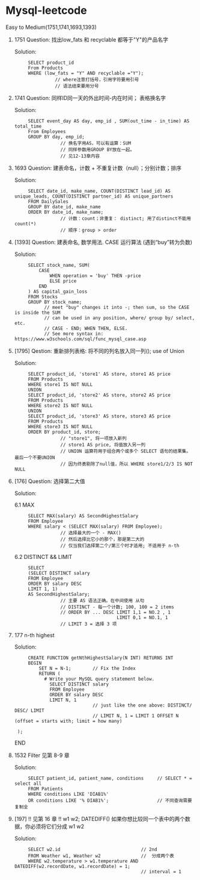 # Mysql-leetcode
Easy to Medium(1751,1741,1693,1393)

1. 1751      Question: 
      找出low_fats 和 recyclable 都等于"Y"的产品名字

      Solution:
      
            SELECT product_id
            From Products
            WHERE (low_fats = "Y" AND recyclable ="Y");
                      // where注意打括号，引用字符要用引号
                      // 语法结束要用分号
           
2. 1741      Question:
      同样ID同一天的外出时间-内在时间；
      表格换名字
      
      Solution:
      
            SELECT event_day AS day, emp_id , SUM(out_time - in_time) AS total_time
            From Employees
            GROUP BY day, emp_id;
                        // 换名字用AS，可以有运算：SUM
                        // 同样参数用GROUP BY放在一起。
                        // 见12-13章内容

3. 1693      Question:
      建表命名，计数 + 不重复计数（null）；分别计数；排序
      
      Solution:
      
            SELECT date_id, make_name, COUNT(DISTINCT lead_id) AS unique_leads, COUNT(DISTINCT partner_id) AS unique_partners
            FROM DailySales
            GROUP BY date_id, make_name
            ORDER BY date_id, make_name;
                        // 计数：count；非重复： distinct; 用了distinct不能用count(*)
                        // 顺序：group > order

4. [1393]      Question:
      建表命名, 数学用法. CASE 运行算法 (遇到“buy”转为负数)
      
      Solution:
      
            SELECT stock_name, SUM(
                CASE 
                    WHEN operation = 'buy' THEN -price
                    ELSE price
                END
            ) AS capital_gain_loss
            FROM Stocks
            GROUP BY stock_name;
                  // meet "buy" changes it into -; then sum, so the CASE is inside the SUM
                  // can be used in any position, where/ group by/ select, etc.
                  // CASE - END; WHEN THEN, ELSE.
                  // See more syntax in: https://www.w3schools.com/sql/func_mysql_case.asp

5. [1795]      Qestion:
      重新排列表格:
      将不同的列名放入同一列(); use of Union
      
      Solution:
      
            SELECT product_id, 'store1' AS store, store1 AS price 
            FROM Products 
            WHERE store1 IS NOT NULL
            UNION 
            SELECT product_id, 'store2' AS store, store2 AS price 
            FROM Products 
            WHERE store2 IS NOT NULL
            UNION 
            SELECT product_id, 'store3' AS store, store3 AS price 
            FROM Products 
            WHERE store3 IS NOT NULL
            ORDER BY product_id, store;
                        // "store1", 将一项放入新列
                        // store1 AS price, 将值放入另一列
                        // UNION 运算符用于组合两个或多个 SELECT 语句的结果集。最后一个不要UNION
                        // 因为终表剔除了null值，所以 WHERE store1/2/3 IS NOT NULL

6. [176] Question: 选择第二大值

      Solution:
      
      6.1 MAX
      
            SELECT MAX(salary) AS SecondHighestSalary
            FROM Employee
            WHERE salary < (SELECT MAX(salary) FROM Employee);
                        // 选择最大的一个 - MAX()
                        // 然后选择比它小的那个，那是第二大的
                        // 仅当我们选择第二个/第三个时才适用; 不适用于 n-th

      6.2 DISTINCT && LIMIT
      
            SELECT
            (SELECT DISTINCT salary 
            FROM Employee 
            ORDER BY salary DESC
            LIMIT 1, 1)
            AS SecondHighestSalary;
                        // 主要 AS 语法正确。在中间使用 从句
                        // DISTINCT - 每一个计数; 100, 100 = 2 items
                        // ORDER BY ... DESC LIMIT 1,1 = NO.2 , 1 
                                             LIMIT 0,1 = NO.1, 1
                        // LIMIT 3 = 选择 3 项

7. 177 n-th highest

      Solution:
      
            CREATE FUNCTION getNthHighestSalary(N INT) RETURNS INT
            BEGIN
                SET N = N-1;        // Fix the Index
                RETURN (
                  # Write your MySQL query statement below.
                    SELECT DISTINCT salary
                    FROM Employee
                    ORDER BY salary DESC
                    LIMIT N, 1
                                    // just like the one above: DISTINCT/ DESC/ LIMIT
                                    // LIMIT N, 1 = LIMIT 1 OFFSET N (offset = starts with; limit = how many)
                              
        );
      END

8. 1532 Filter 见第 8-9 章
      
      Solution:
      
            SELECT patient_id, patient_name, conditions     // SELECT * = select all
            FROM Patients
            WHERE conditions LIKE 'DIAB1%'
            OR conditions LIKE '% DIAB1%';                  // 不同查询需要复制全

9. [197]  !! 见第 16 章 !!
      w1 w2; DATEDIFF() 
      如果你想比较同一个表中的两个数据，你必须将它们分成 w1 w2
      
      Solution:
      
            SELECT w2.id                              // 2nd
            FROM Weather w1, Weather w2               //  分成两个表
            WHERE w2.temperature > w1.temperature AND DATEDIFF(w2.recordDate, w1.recordDate) = 1;
                                                      // interval = 1


